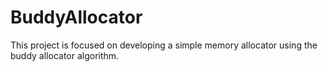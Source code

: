 BuddyAllocator
==============

This project is focused on developing a simple memory allocator using the buddy allocator algorithm.
